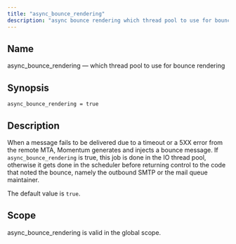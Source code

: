 ```yaml
---
title: "async_bounce_rendering"
description: "async bounce rendering which thread pool to use for bounce rendering async bounce rendering true When a message fails to be delivered due to a timeout or a 5 XX error from the remote MTA Momentum generates and injects a bounce message If async bounce rendering is true this job..."
---
```


<a name="conf.ref.async_bounce_rendering"></a> 
## Name

async_bounce_rendering — which thread pool to use for bounce rendering

## Synopsis

`async_bounce_rendering = true`

<a name="idp23442048"></a> 
## Description

When a message fails to be delivered due to a timeout or a 5XX error from the remote MTA, Momentum generates and injects a bounce message. If `async_bounce_rendering` is true, this job is done in the IO thread pool, otherwise it gets done in the scheduler before returning control to the code that noted the bounce, namely the outbound SMTP or the mail queue maintainer.

The default value is `true`.

<a name="idp23445552"></a> 
## Scope

async_bounce_rendering is valid in the global scope.